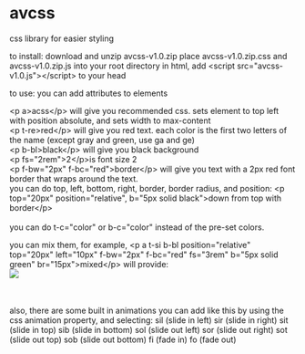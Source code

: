 # avcss
css library for easier styling

to install:
download and unzip avcss-v1.0.zip
place avcss-v1.0.zip.css and avcss-v1.0.zip.js into your root directory
in html, add &lt;script src="avcss-v1.0.js">&lt;/script> to your head


to use:
you can add attributes to elements

&lt;p a>acss&lt;/p> will give you recommended css. sets element to top left with position absolute, and sets width to max-content<br>
&lt;p t-re>red&lt;/p> will give you red text. each color is the first two letters of the name (except gray and green, use ga and ge)<br>
&lt;p b-bl>black&lt;/p> will give you black background<br>
&lt;p fs="2rem">2&lt;/p>is font size 2<br>
&lt;p f-bw="2px" f-bc="red">border&lt;/p> will give you text with a 2px red font border that wraps around the text.<br>
you can do top, left, bottom, right, border, border radius, and position: &lt;p top="20px" position="relative", b="5px solid black">down from top with border&lt;/p><br>
<br>
you can do t-c="color" or b-c="color" instead of the pre-set colors.

you can mix them, for example,
&lt;p a t-si b-bl position="relative" top="20px" left="10px" f-bw="2px" f-bc="red" fs="3rem" b="5px solid green" br="15px">mixed&lt;/p> will provide:<br>
<img src="https://i.imgur.com/Tv9sTIe.png">

<br><br>
also, there are some built in animations you can add like this by using the css animation property, and selecting:
sil (slide in left)
sir (slide in right)
sit (slide in top)
sib (slide in bottom)
sol (slide out left)
sor (slide out right)
sot (slide out top)
sob (slide out bottom)
fi (fade in)
fo (fade out)
